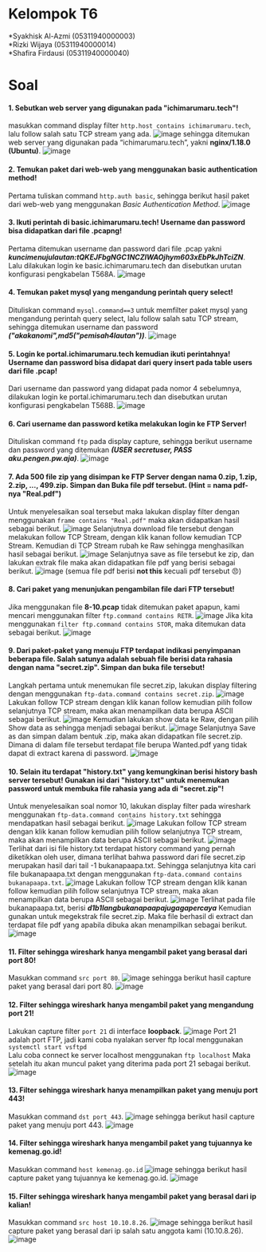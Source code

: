 # Kelompok T6
  *Syakhisk Al-Azmi (05311940000003)<br>
  *Rizki Wijaya (05311940000014)<br>
  *Shafira Firdausi (05311940000040)<br>

# Soal
#### 1. Sebutkan web server yang digunakan pada "ichimarumaru.tech"!
masukkan command display filter `http.host contains ichimarumaru.tech`, lalu follow salah satu TCP stream yang ada.
![image](https://github.com/Jarkom-T6/Jarkom-Modul-1-T06-2021/blob/main/Picture/1_1.png)
sehingga ditemukan web server yang digunakan pada “ichimarumaru.tech”, yakni **nginx/1.18.0 (Ubuntu)**.
![image](https://github.com/Jarkom-T6/Jarkom-Modul-1-T06-2021/blob/main/Picture/1_2.png)

#### 2. Temukan paket dari web-web yang menggunakan basic authentication method!
Pertama tuliskan command `http.auth basic`, sehingga berikut hasil paket dari web-web yang menggunakan *Basic Authentication Method*.
![image](https://github.com/Jarkom-T6/Jarkom-Modul-1-T06-2021/blob/main/Picture/2.png)

#### 3. Ikuti perintah di basic.ichimarumaru.tech! Username dan password bisa didapatkan dari file .pcapng!
Pertama ditemukan username dan password dari file .pcap yakni _**kuncimenujulautan:tQKEJFbgNGC1NCZIWAOjhym603xEbPkJhTciZN**_. Lalu dilakukan login ke basic.ichimarumaru.tech dan disebutkan urutan konfigurasi pengkabelan T568A.
![image](https://github.com/Jarkom-T6/Jarkom-Modul-1-T06-2021/blob/main/Picture/3.png)

#### 4. Temukan paket mysql yang mengandung perintah query select!
Dituliskan command `mysql.command==3` untuk memfilter paket mysql yang mengandung perintah query select, lalu follow salah satu TCP stream, sehingga ditemukan username dan password _**("akakanomi",md5("pemisah4lautan"))**_.
![image](https://github.com/Jarkom-T6/Jarkom-Modul-1-T06-2021/blob/main/Picture/4.png)

#### 5. Login ke portal.ichimarumaru.tech kemudian ikuti perintahnya! Username dan password bisa didapat dari query insert pada table users dari file .pcap!
Dari username dan password yang didapat pada nomor 4 sebelumnya, dilakukan login ke portal.ichimarumaru.tech dan disebutkan urutan konfigurasi pengkabelan T568B.
![image](https://github.com/Jarkom-T6/Jarkom-Modul-1-T06-2021/blob/main/Picture/5.png)

#### 6. Cari username dan password ketika melakukan login ke FTP Server!
Dituliskan command `ftp` pada display capture, sehingga berikut username dan password yang ditemukan _**(USER secretuser, PASS aku.pengen.pw.aja)**_.
![image](https://github.com/Jarkom-T6/Jarkom-Modul-1-T06-2021/blob/main/Picture/6.png)

#### 7. Ada 500 file zip yang disimpan ke FTP Server dengan nama 0.zip, 1.zip, 2.zip, ..., 499.zip. Simpan dan Buka file pdf tersebut. (Hint = nama pdf-nya "Real.pdf")
Untuk menyelesaikan soal tersebut maka lakukan display filter dengan menggunakan `frame contains "Real.pdf"` maka akan didapatkan hasil sebagai berikut.
![image](https://github.com/Jarkom-T6/Jarkom-Modul-1-T06-2021/blob/main/Picture/7_1.png)
Selanjutnya download file tersebut dengan melakukan follow TCP Stream, dengan klik kanan follow kemudian TCP Stream. Kemudian di TCP Stream rubah ke Raw sehingga menghasilkan hasil sebagai berikut.
![image](https://github.com/Jarkom-T6/Jarkom-Modul-1-T06-2021/blob/main/Picture/7_2.png)
Selanjutnya save as file tersebut ke zip, dan lakukan extrak file maka akan didapatkan file pdf yang berisi sebagai berikut.
![image](https://github.com/Jarkom-T6/Jarkom-Modul-1-T06-2021/blob/main/Picture/7_3.png)
(semua file pdf berisi **not this** kecuali pdf tersebut 😠)

#### 8. Cari paket yang menunjukan pengambilan file dari FTP tersebut!
Jika menggunakan file **8-10.pcap** tidak ditemukan paket apapun, kami mencari menggunakan filter `ftp.command contains RETR`.
![image](https://github.com/Jarkom-T6/Jarkom-Modul-1-T06-2021/blob/main/Picture/8_1.png)
Jika kita menggunakan `filter ftp.command contains STOR`, maka ditemukan data sebagai berikut.
![image](https://github.com/Jarkom-T6/Jarkom-Modul-1-T06-2021/blob/main/Picture/8_2.png)

#### 9. Dari paket-paket yang menuju FTP terdapat indikasi penyimpanan beberapa file. Salah satunya adalah sebuah file berisi data rahasia dengan nama "secret.zip". Simpan dan buka file tersebut!
Langkah pertama untuk menemukan file secret.zip, lakukan display filtering dengan menggunakan `ftp-data.command contains secret.zip`.
![image](https://github.com/Jarkom-T6/Jarkom-Modul-1-T06-2021/blob/main/Picture/9_1.png)
Lakukan follow TCP stream dengan klik kanan follow kemudian pilih follow selanjutnya TCP stream, maka akan menampilkan data berupa ASCII sebagai berikut.
![image](https://github.com/Jarkom-T6/Jarkom-Modul-1-T06-2021/blob/main/Picture/9_2.png)
Kemudian lakukan show data ke Raw, dengan pilih Show data as sehingga menjadi sebagai berikut.
![image](https://github.com/Jarkom-T6/Jarkom-Modul-1-T06-2021/blob/main/Picture/9_3.png)
Selanjutnya Save as dan simpan dalam bentuk .zip, maka akan didapatkan file secret.zip. Dimana di dalam file tersebut terdapat file berupa Wanted.pdf yang tidak dapat di extract karena di password.
![image](https://github.com/Jarkom-T6/Jarkom-Modul-1-T06-2021/blob/main/Picture/9_4.png)

#### 10. Selain itu terdapat "history.txt" yang kemungkinan berisi history bash server tersebut! Gunakan isi dari "history.txt" untuk menemukan password untuk membuka file rahasia yang ada di "secret.zip"!
Untuk menyelesaikan soal nomor 10, lakukan display filter pada wireshark menggunakan `ftp-data.command contains history.txt` sehingga mendapatkan hasil sebagai berikut.
![image](https://github.com/Jarkom-T6/Jarkom-Modul-1-T06-2021/blob/main/Picture/10_1.png)
Lakukan follow TCP stream dengan klik kanan follow kemudian pilih follow selanjutnya TCP stream, maka akan menampilkan data berupa ASCII sebagai berikut.
![image](https://github.com/Jarkom-T6/Jarkom-Modul-1-T06-2021/blob/main/Picture/10_2.png)
Terlihat dari isi file history.txt terdapat history command yang pernah diketikkan oleh user, dimana terlihat bahwa password dari file secret.zip merupakan hasil dari tail -1 bukanapaapa.txt. Sehingga selanjutnya kita cari file bukanapaapa.txt dengan menggunakan `ftp-data.command contains bukanapaapa.txt`.
![image](https://github.com/Jarkom-T6/Jarkom-Modul-1-T06-2021/blob/main/Picture/10_3.png)
Lakukan follow TCP stream dengan klik kanan follow kemudian pilih follow selanjutnya TCP stream, maka akan menampilkan data berupa ASCII sebagai berikut.
![image](https://github.com/Jarkom-T6/Jarkom-Modul-1-T06-2021/blob/main/Picture/10_4.png)
Terlihat pada file bukanapaapa.txt, berisi _**d1b1langbukanapaapajugagapercaya**_ Kemudian gunakan untuk megekstrak file secret.zip. Maka file berhasil di extract dan terdapat file pdf yang apabila dibuka akan menampilkan sebagai berikut.
![image](https://github.com/Jarkom-T6/Jarkom-Modul-1-T06-2021/blob/main/Picture/10_5.png)

#### 11. Filter sehingga wireshark hanya mengambil paket yang berasal dari port 80!
Masukkan command `src port 80`.
![image](https://github.com/Jarkom-T6/Jarkom-Modul-1-T06-2021/blob/main/Picture/11_1.png)
sehingga berikut hasil capture paket yang berasal dari port 80.
![image](https://github.com/Jarkom-T6/Jarkom-Modul-1-T06-2021/blob/main/Picture/11_2.png)

#### 12. Filter sehingga wireshark hanya mengambil paket yang mengandung port 21!
Lakukan capture filter `port 21` di interface **loopback**.
![image](https://github.com/Jarkom-T6/Jarkom-Modul-1-T06-2021/blob/main/Picture/12_1.png)
Port 21 adalah port FTP, jadi kami coba nyalakan server ftp local menggunakan `systemctl start vsftpd` <br>
Lalu coba connect ke server localhost menggunakan `ftp localhost`
Maka setelah itu akan muncul paket yang diterima pada port 21 sebagai berikut.
![image](https://github.com/Jarkom-T6/Jarkom-Modul-1-T06-2021/blob/main/Picture/12_2.png)

#### 13. Filter sehingga wireshark hanya menampilkan paket yang menuju port 443!
Masukkan command `dst port 443`.
![image](https://github.com/Jarkom-T6/Jarkom-Modul-1-T06-2021/blob/main/Picture/13_1.png)
sehingga berikut hasil capture paket yang menuju port 443.
![image](https://github.com/Jarkom-T6/Jarkom-Modul-1-T06-2021/blob/main/Picture/13_2.png)

#### 14. Filter sehingga wireshark hanya mengambil paket yang tujuannya ke kemenag.go.id!
Masukkan command `host kemenag.go.id`
![image](https://github.com/Jarkom-T6/Jarkom-Modul-1-T06-2021/blob/main/Picture/14_1.png)
sehingga berikut hasil capture paket yang tujuannya ke kemenag.go.id.
![image](https://github.com/Jarkom-T6/Jarkom-Modul-1-T06-2021/blob/main/Picture/14_2.png)

#### 15. Filter sehingga wireshark hanya mengambil paket yang berasal dari ip kalian!
Masukkan command `src host 10.10.8.26`.
![image](https://github.com/Jarkom-T6/Jarkom-Modul-1-T06-2021/blob/main/Picture/15_1.png)
sehingga berikut hasil capture paket yang berasal dari ip salah satu anggota kami (10.10.8.26).
![image](https://github.com/Jarkom-T6/Jarkom-Modul-1-T06-2021/blob/main/Picture/15_2.png)
